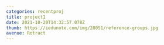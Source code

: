 ```yaml
---
categories: recentproj
title: project1
date: 2021-10-20T14:32:57.078Z
thumb: https://iedunote.com/img/28051/reference-groups.jpg
avenue: Rotract
---
```


